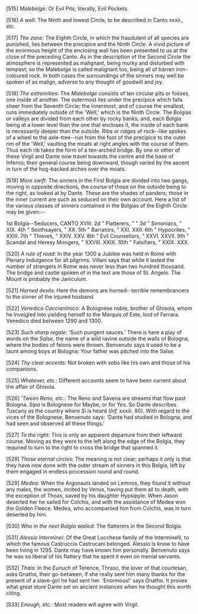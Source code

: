 [515] _Malebolge_: Or Evil Pits; literally, Evil Pockets.

[516] _A well_: The Ninth and lowest Circle, to be described in Canto
xxxii., etc.

[517] _The zone_: The Eighth Circle, in which the fraudulent of all
species are punished, lies between the precipice and the Ninth Circle. A
vivid picture of the enormous height of the enclosing wall has been
presented to us at the close of the preceding Canto. As in the
description of the Second Circle the atmosphere is represented as
malignant, being murky and disturbed with tempest; so the Malebolge is
called malignant too, being all of barren iron-coloured rock. In both
cases the surroundings of the sinners may well be spoken of as malign,
adverse to any thought of goodwill and joy.

[518] _The extremities_: The _Malebolge_ consists of ten circular pits
or fosses, one inside of another. The outermost lies under the precipice
which falls sheer from the Seventh Circle; the innermost, and of course
the smallest, runs immediately outside of the 'Well,' which is the Ninth
Circle. The Bolgias or valleys are divided from each other by rocky
banks; and, each Bolgia being at a lower level than the one that
encloses it, the inside of each bank is necessarily deeper than the
outside. Ribs or ridges of rock--like spokes of a wheel to the
axle-tree--run from the foot of the precipice to the outer rim of the
'Well,' vaulting the moats at right angles with the course of them. Thus
each rib takes the form of a ten-arched bridge. By one or other of these
Virgil and Dante now travel towards the centre and the base of Inferno;
their general course being downward, though varied by the ascent in turn
of the hog-backed arches over the moats.

[519] _More swift_: The sinners in the First Bolgia are divided into two
gangs, moving in opposite directions, the course of those on the outside
being to the right, as looked at by Dante. These are the shades of
panders; those in the inner current are such as seduced on their own
account. Here a list of the various classes of sinners contained in the
Bolgias of the Eighth Circle may be given:--

  1st  Bolgia--Seducers,                   CANTO XVIII.
  2d     "     Flatterers,                   "     "
  3d     "     Simoniacs,                    "   XIX.
  4th    "     Soothsayers,                  "   XX.
  5th    "     Barrators,                    "   XXI. XXII.
  6th    "     Hypocrites,                   "   XXIII.
  7th    "     Thieves,                      "   XXIV. XXV.
  8th    "     Evil Counsellors,             "   XXVI. XXVII.
  9th    "     Scandal and Heresy Mongers,   "   XXVIII. XXIX.
  10th   "     Falsifiers,                   "   XXIX. XXX.

[520] _A rule of road_: In the year 1300 a Jubilee was held in Rome with
Plenary Indulgence for all pilgrims. Villani says that while it lasted
the number of strangers in Rome was never less than two hundred
thousand. The bridge and castle spoken of in the text are those of St.
Angelo. The Mount is probably the Janiculum.

[521] _Horned devils_: Here the demons are horned--terrible
remembrancers to the sinner of the injured husband.

[522] _Venedico Caccianimico_: A Bolognese noble, brother of Ghisola,
whom he inveigled into yielding herself to the Marquis of Este, lord of
Ferrara. Venedico died between 1290 and 1300.

[523] _Such sharp regale_: 'Such pungent sauces.' There is here a play
of words on the _Salse_, the name of a wild ravine outside the walls of
Bologna, where the bodies of felons were thrown. Benvenuto says it used
to be a taunt among boys at Bologna: Your father was pitched into the
Salse.

[524] _Thy clear accents_: Not broken with sobs like his own and those
of his companions.

[525] _Whatever, etc._: Different accounts seem to have been current
about the affair of Ghisola.

[526] _'Tween Reno, etc._: The Reno and Savena are streams that flow
past Bologna. _Sipa_ is Bolognese for Maybe, or for Yes. So Dante
describes Tuscany as the country where _Si_ is heard (_Inf._ xxxiii.
80). With regard to the vices of the Bolognese, Benvenuto says: 'Dante
had studied in Bologna, and had seen and observed all these things.'

[527] _To the right_: This is only an apparent departure from their
leftward course. Moving as they were to the left along the edge of the
Bolgia, they required to turn to the right to cross the bridge that
spanned it.

[528] _Those eternal circles_: The meaning is not clear; perhaps it only
is that they have now done with the outer stream of sinners in this
Bolgia, left by them engaged in endless procession round and round.

[529] _Medea_: When the Argonauts landed on Lemnos, they found it
without any males, the women, incited by Venus, having put them all to
death, with the exception of Thoas, saved by his daughter Hypsipyle.
When Jason deserted her he sailed for Colchis, and with the assistance
of Medea won the Golden Fleece. Medea, who accompanied him from Colchis,
was in turn deserted by him.

[530] _Who in the next Bolgia wailed_: The flatterers in the Second
Bolgia.

[531] _Alessio Interminei_: Of the Great Lucchese family of the
Interminelli, to which the famous Castruccio Castrucani belonged.
Alessio is know to have been living in 1295. Dante may have known him
personally. Benvenuto says he was so liberal of his flattery that he
spent it even on menial servants.

[532] _Thais_: In the _Eunuch_ of Terence, Thraso, the lover of that
courtesan, asks Gnatho, their go-between, if she really sent him many
thanks for the present of a slave-girl he had sent her. 'Enormous!' says
Gnatho. It proves what great store Dante set on ancient instances when
he thought this worth citing.

[533] _Enough, etc._: Most readers will agree with Virgil.
